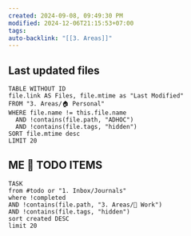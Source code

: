```yaml
---
created: 2024-09-08, 09:49:30 PM
modified: 2024-12-06T21:15:53+07:00
tags: 
auto-backlink: "[[3. Areas]]"
---
```


## Last updated files
```dataview
TABLE WITHOUT ID
file.link AS Files, file.mtime as "Last Modified"
FROM "3. Areas/🏠 Personal"
WHERE file.name != this.file.name
  AND !contains(file.path, "ADHOC")
  AND !contains(file.tags, "hidden")
SORT file.mtime desc
LIMIT 20
```

## ME 🥰  TODO ITEMS
```dataview
TASK
from #todo or "1. Inbox/Journals"
where !completed
AND !contains(file.path, "3. Areas/💼 Work")
AND !contains(file.tags, "hidden")
sort created DESC
limit 20
```